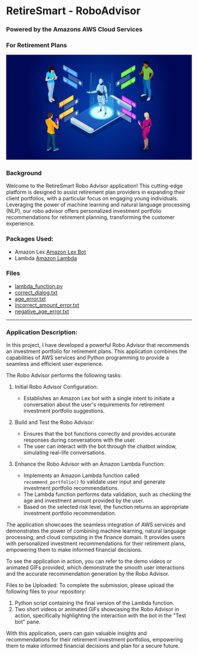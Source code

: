 # RetireSmart - RoboAdvisor
### Powered by the Amazons AWS Cloud Services
### For Retirement Plans

![Robot](Images/module-15-challenge.png)


### Background

Welcome to the RetireSmart Robo Advisor application! This cutting-edge platform is designed to assist retirement plan providers in expanding their client portfolios, with a particular focus on engaging young individuals. Leveraging the power of machine learning and natural language processing (NLP), our robo advisor offers personalized investment portfolio recommendations for retirement planning, transforming the customer experience.


### Packages Used:

* Amazon Lex [Amazon Lex Bot](https://aws.amazon.com/lex/)
* Lambda [Amazon Lambda](https://aws.amazon.com/lambda/)

### Files

* [lambda_function.py](Starter_Files/lambda_function.py)
* [correct_dialog.txt](Test_Cases/correct_dialog.txt)
* [age_error.txt](Test_Cases/age_error.txt)
* [incorrect_amount_error.txt](Test_Cases/incorrect_amount_error.txt)
* [negative_age_error.txt](Test_Cases/negative_age_error.txt)

---

### Application Description:

In this project, I have developed a powerful Robo Advisor that recommends an investment portfolio for retirement plans. This application combines the capabilities of AWS services and Python programming to provide a seamless and efficient user experience.

The Robo Advisor performs the following tasks:

1. Initial Robo Advisor Configuration:
   - Establishes an Amazon Lex bot with a single intent to initiate a conversation about the user's requirements for retirement investment portfolio suggestions.

2. Build and Test the Robo Advisor:
   - Ensures that the bot functions correctly and provides accurate responses during conversations with the user.
   - The user can interact with the bot through the chatbot window, simulating real-life conversations.

3. Enhance the Robo Advisor with an Amazon Lambda Function:
   - Implements an Amazon Lambda function called `recommend_portfolio()` to validate user input and generate investment portfolio recommendations.
   - The Lambda function performs data validation, such as checking the age and investment amount provided by the user.
   - Based on the selected risk level, the function returns an appropriate investment portfolio recommendation.

The application showcases the seamless integration of AWS services and demonstrates the power of combining machine learning, natural language processing, and cloud computing in the finance domain. It provides users with personalized investment recommendations for their retirement plans, empowering them to make informed financial decisions.

To see the application in action, you can refer to the demo videos or animated GIFs provided, which demonstrate the smooth user interactions and the accurate recommendation generation by the Robo Advisor.

Files to be Uploaded:
To complete the submission, please upload the following files to your repository:

1. Python script containing the final version of the Lambda function.
2. Two short videos or animated GIFs showcasing the Robo Advisor in action, specifically highlighting the interaction with the bot in the "Test bot" pane.

With this application, users can gain valuable insights and recommendations for their retirement investment portfolios, empowering them to make informed financial decisions and plan for a secure future.


###

